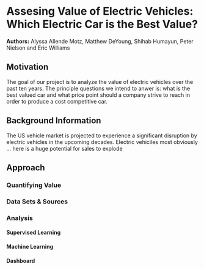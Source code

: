 # Assesing Value of Electric Vehicles: Which Electric Car is the Best Value?

__Authors:__ Alyssa Allende Motz, Matthew DeYoung, Shihab Humayun, Peter Nielson and Eric Williams

## Motivation
The goal of our project is to analyze the value of electric vehicles over the past ten years. The principle questions we intend to anwer is: what is the best valued car and what price point should a company strive to reach in order to produce a cost competitive car. 

## Background Information
The US vehicle market is projected to experience a significant disruption by electric vehicles in the upcoming decades. Electric vehiciles most obviously ... here is a huge potential for sales to explode

## Approach

### Quantifying Value

### Data Sets & Sources

### Analysis

#### Supervised Learning

#### Machine Learning

#### Dashboard
